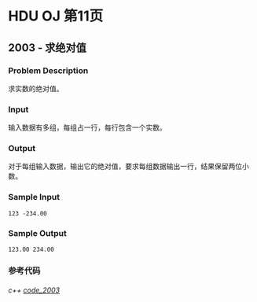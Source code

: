 # HDU OJ 第11页

## 2003 - 求绝对值


### Problem Description
求实数的绝对值。

### Input

输入数据有多组，每组占一行，每行包含一个实数。

### Output

对于每组输入数据，输出它的绝对值，要求每组数据输出一行，结果保留两位小数。

### Sample Input
```
123 -234.00
```
### Sample Output
```
123.00 234.00
```

### 参考代码

###### c++ [code_2003](https://github.com/ZhengzxDev/hdu_oj_page_eleven/blob/main/codes/c%2B%2B/question_2003.cpp)